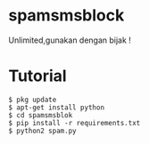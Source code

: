 # spamsmsblock
Unlimited,gunakan dengan bijak !

# Tutorial
```shell
$ pkg update
$ apt-get install python
$ cd spamsmsblok
$ pip install -r requirements.txt
$ python2 spam.py  
